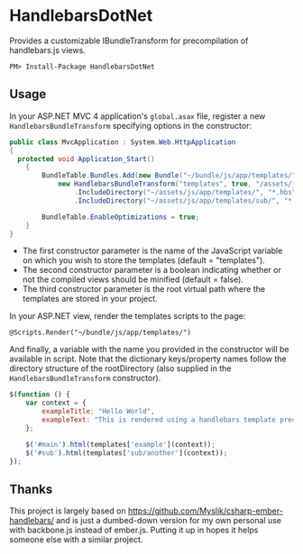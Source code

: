 HandlebarsDotNet
================

Provides a customizable IBundleTransform for precompilation of handlebars.js views.

```
PM> Install-Package HandlebarsDotNet
```

## Usage

In your ASP.NET MVC 4 application's `global.asax` file, register a new `HandlebarsBundleTransform` specifying options in the constructor:

```csharp
public class MvcApplication : System.Web.HttpApplication
{
  protected void Application_Start()
	{
	    BundleTable.Bundles.Add(new Bundle("~/bundle/js/app/templates/", 
	        new HandlebarsBundleTransform("templates", true, "/assets/js/app/templates/"))
	            .IncludeDirectory("~/assets/js/app/templates/", "*.hbs")
	            .IncludeDirectory("~/assets/js/app/templates/sub/", "*.hbs"));

	    BundleTable.EnableOptimizations = true;
	}	
}
```

- The first constructor parameter is the name of the JavaScript variable on which you wish to store the templates (default = "templates").
- The second constructor parameter is a boolean indicating whether or not the compiled views should be minified (default = false).
- The third constructor parameter is the root virtual path where the templates are stored in your project.

In your ASP.NET view, render the templates scripts to the page:

```
@Scripts.Render("~/bundle/js/app/templates/")
```

And finally, a variable with the name you provided in the constructor will be available in script. Note that the dictionary keys/property names follow the directory structure of the rootDirectory (also supplied in the `HandlebarsBundleTransform` constructor).

```javascript
$(function () {
    var context = {
        exampleTitle: "Hello World",
        exampleText: "This is rendered using a handlebars template precompiled by an ASP.NET BundleTransform."
    };

    $('#main').html(templates['example'](context));
    $('#sub').html(templates['sub/another'](context));
});
```

## Thanks

This project is largely based on https://github.com/Myslik/csharp-ember-handlebars/ and is just a dumbed-down version for my own personal use with backbone.js instead of ember.js. Putting it up in hopes it helps someone else with a similar project.

